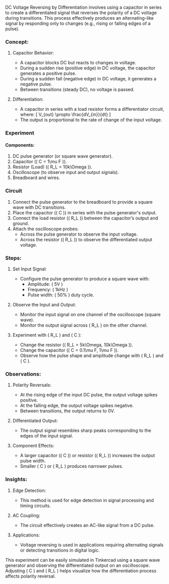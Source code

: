 DC Voltage Reversing by Differentiation involves using a capacitor in series to create a differentiated signal that reverses the polarity of a DC voltage during transitions. This process effectively produces an alternating-like signal by responding only to changes (e.g., rising or falling edges of a pulse).

### Concept:

1. Capacitor Behavior:
   - A capacitor blocks DC but reacts to changes in voltage.
   - During a sudden rise (positive edge) in DC voltage, the capacitor generates a positive pulse.
   - During a sudden fall (negative edge) in DC voltage, it generates a negative pulse.
   - Between transitions (steady DC), no voltage is passed.

2. Differentiation:
   - A capacitor in series with a load resistor forms a differentiator circuit, where:
     \[
     V_{out} \propto \frac{dV_{in}}{dt}
     \]
   - The output is proportional to the rate of change of the input voltage.

### Experiment

#### Components:
1. DC pulse generator (or square wave generator).
2. Capacitor (\( C = 1\mu F \)).
3. Resistor (Load) (\( R_L = 10k\Omega \)).
4. Oscilloscope (to observe input and output signals).
5. Breadboard and wires.

### Circuit
1. Connect the pulse generator to the breadboard to provide a square wave with DC transitions.
2. Place the capacitor (\( C \)) in series with the pulse generator's output.
3. Connect the load resistor (\( R_L \)) between the capacitor’s output and ground.
4. Attach the oscilloscope probes:
   - Across the pulse generator to observe the input voltage.
   - Across the resistor (\( R_L \)) to observe the differentiated output voltage.

### Steps:

1. Set Input Signal:
   - Configure the pulse generator to produce a square wave with:
     - Amplitude: \( 5V \)
     - Frequency: \( 1kHz \)
     - Pulse width: \( 50\% \) duty cycle.

2. Observe the Input and Output:
   - Monitor the input signal on one channel of the oscilloscope (square wave).
   - Monitor the output signal across \( R_L \) on the other channel.

3. Experiment with \( R_L \) and \( C \):
   - Change the resistor (\( R_L = 5k\Omega, 10k\Omega \)).
   - Change the capacitor (\( C = 0.1\mu F, 1\mu F \)).
   - Observe how the pulse shape and amplitude change with \( R_L \) and \( C \).

### Observations:

1. Polarity Reversals:
   - At the rising edge of the input DC pulse, the output voltage spikes positive.
   - At the falling edge, the output voltage spikes negative.
   - Between transitions, the output returns to 0V.

2. Differentiated Output:
   - The output signal resembles sharp peaks corresponding to the edges of the input signal.

3. Component Effects:
   - A larger capacitor (\( C \)) or resistor (\( R_L \)) increases the output pulse width.
   - Smaller \( C \) or \( R_L \) produces narrower pulses.

### Insights:

1. Edge Detection:
   - This method is used for edge detection in signal processing and timing circuits.

2. AC Coupling:
   - The circuit effectively creates an AC-like signal from a DC pulse.

3. Applications:
   - Voltage reversing is used in applications requiring alternating signals or detecting transitions in digital logic.

This experiment can be easily simulated in Tinkercad using a square wave generator and observing the differentiated output on an oscilloscope. Adjusting \( C \) and \( R_L \) helps visualize how the differentiation process affects polarity reversal.
